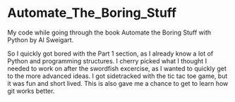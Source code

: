 # Automate_The_Boring_Stuff
My code while going through the book Automate the Boring Stuff with Python by Al Sweigart.

So I quickly got bored with the Part 1 section, as I already know a lot of Python and programming structures. 
I cherry picked what I thought I needed to work on after the swordfish excercise, as I wanted to quickly get 
  to the more advanced ideas.
I got sidetracked with the tic tac toe game, but it was fun and short lived. This is also gave me a chance to 
  get to learn how git works better.